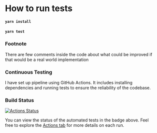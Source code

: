# How to run tests

#### `yarn install`
#### `yarn test`

### Footnote

There are few comments inside the code about what could be improved if that would be a real world implementation

### Continuous Testing

I have set up pipeline using GitHub Actions. It includes installing dependencies and running tests to ensure the reliability of the codebase.

### Build Status

[![Actions Status](https://github.com/niemam29/patientManager/workflows/Run%20Tests/badge.svg)](https://github.com/niemam29/patientManager/actions)

You can view the status of the automated tests in the badge above. Feel free to explore the [Actions tab](https://github.com/your-username/your-repo-name/actions) for more details on each run.